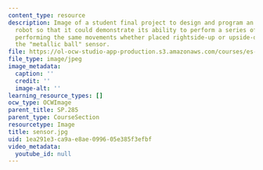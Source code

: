 ```yaml
---
content_type: resource
description: Image of a student final project to design and program an invertible
  robot so that it could demonstrate its ability to perform a series of specific movements,
  performing the same movements whether placed rightside-up or upside-down. View of
  the "metallic ball" sensor.
file: https://ol-ocw-studio-app-production.s3.amazonaws.com/courses/es-293-lego-robotics-spring-2007/1ea291e3ca9ae8ae099605e385f3efbf_sensor.jpg
file_type: image/jpeg
image_metadata:
  caption: ''
  credit: ''
  image-alt: ''
learning_resource_types: []
ocw_type: OCWImage
parent_title: SP.285
parent_type: CourseSection
resourcetype: Image
title: sensor.jpg
uid: 1ea291e3-ca9a-e8ae-0996-05e385f3efbf
video_metadata:
  youtube_id: null
---
```

